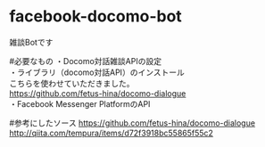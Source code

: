 # facebook-docomo-bot
雑談Botです

#必要なもの
・Docomo対話雑談APIの設定  
・ライブラリ（docomo対話API）のインストール  
  こちらを使わせていただきました。  
  https://github.com/fetus-hina/docomo-dialogue  
・Facebook Messenger PlatformのAPI  

#参考にしたソース
  https://github.com/fetus-hina/docomo-dialogue
  http://qiita.com/tempura/items/d72f3918bc55865f55c2
